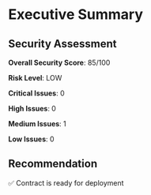 # Executive Summary

## Security Assessment

**Overall Security Score**: 85/100

**Risk Level**: LOW

**Critical Issues**: 0

**High Issues**: 0

**Medium Issues**: 1

**Low Issues**: 0

## Recommendation

✅ Contract is ready for deployment
